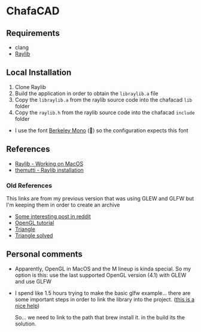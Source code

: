 # ChafaCAD

## Requirements

- clang
- [Raylib](https://www.raylib.com/)

## Local Installation

1. Clone Raylib
2. Build the application in order to obtain the `libraylib.a` file
3. Copy the `libraylib.a` from the raylib source code into the chafacad `lib` folder
4. Copy the `raylib.h` from the raylib source code into the chafacad `include` folder

- I use the font [Berkeley Mono](https://berkeleygraphics.com/typefaces/berkeley-mono) (🐐) so the configuration expects this font

## References

- [Raylib - Working on MacOS](https://github.com/raysan5/raylib/wiki/Working-on-macOS)
- [themutti - Raylib installation](https://github.com/themutti/raylib-installation)

### Old References

This links are from my previous version that was using GLEW and GLFW but I'm
keeping them in order to create an archive

- [Some interesting post in reddit](https://www.reddit.com/r/opengl/comments/199433i/how_can_i_setup_opengl_for_development_on_an_m2/?share_id=PtuJHyXrNGdZehrqYYZTM&utm_content=1&utm_medium=ios_app&utm_name=ioscss&utm_source=share&utm_term=1)
- [OpenGL tutorial](https://www.opengl-tutorial.org/)
- [Triangle](https://antongerdelan.net/opengl/hellotriangle.html)
- [Triangle solved](https://github.com/dmsurti/hello_triangle/blob/master/main.c)

## Personal comments

- Apparently, OpenGL in MacOS and the M lineup is kinda special.
  So my option is this: use the last supported OpenGL version (4.1) with GLEW and use GLFW
- I spend like 1.5 hours trying to make the basic glfw example... there are some important
  steps in order to link the library into the project. ([this is a nice help](https://stackoverflow.com/questions/60894143/linking-glew-and-glfw3-on-mac-on-command-line))

  So... we need to link to the path that brew install it. in the build its the solution.
